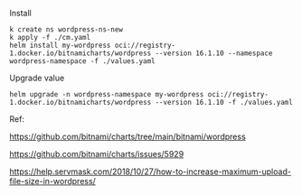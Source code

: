Install
```
k create ns wordpress-ns-new
k apply -f ./cm.yaml
helm install my-wordpress oci://registry-1.docker.io/bitnamicharts/wordpress --version 16.1.10 --namespace wordpress-namespace -f ./values.yaml
```

Upgrade value
```
helm upgrade -n wordpress-namespace my-wordpress oci://registry-1.docker.io/bitnamicharts/wordpress --version 16.1.10 -f ./values.yaml
```

Ref:

https://github.com/bitnami/charts/tree/main/bitnami/wordpress

https://github.com/bitnami/charts/issues/5929

https://help.servmask.com/2018/10/27/how-to-increase-maximum-upload-file-size-in-wordpress/